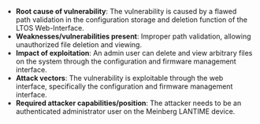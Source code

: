 - **Root cause of vulnerability**: The vulnerability is caused by a flawed path validation in the configuration storage and deletion function of the LTOS Web-Interface.
- **Weaknesses/vulnerabilities present**:  Improper path validation, allowing unauthorized file deletion and viewing.
- **Impact of exploitation**: An admin user can delete and view arbitrary files on the system through the configuration and firmware management interface.
- **Attack vectors**: The vulnerability is exploitable through the web interface, specifically the configuration and firmware management interface.
- **Required attacker capabilities/position**: The attacker needs to be an authenticated administrator user on the Meinberg LANTIME device.